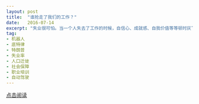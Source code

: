 ```yaml
---
layout: post
title:  "谁抢走了我们的工作？"
date:   2016-07-14
excerpt: "失业很可怕。当一个人失去了工作的时候，自信心、成就感、自我价值等等顿时灰飞烟灭。加州大学伯克利分校的一项调查显示，失业带来的痛苦，比失去亲人、受到人身伤害带来的痛苦还要剧烈。"
tag:
- 机器人
- 底特律
- 特朗普
- 失业率
- 人口迁徙
- 社会保障
- 职业培训
- 自动驾驶
---
```


<a href="https://zhuanlan.zhihu.com/p/21590010" target="_blank">点击阅读</a>
